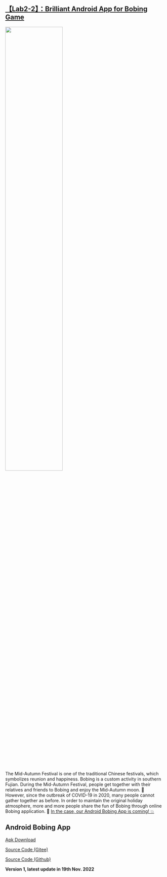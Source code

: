 ## [【Lab2-2】：Brilliant Android App for Bobing Game](https://bbs.csdn.net/topics/609128455?spm=1001.2014.3001.6377)

<left>
  <img src = "https://tva1.sinaimg.cn/large/008vxvgGly1h89dfprbgzj31400p0gss.jpg" width = 60%>
</left>


The Mid-Autumn Festival is one of the traditional Chinese festivals, which symbolizes reunion and happiness. Bobing is a custom activity in southern Fujian. During the Mid-Autumn Festival, people get together with their relatives and friends to Bobing and enjoy the Mid-Autumn moon. 🎑 However, since the outbreak of COVID-19 in 2020, many people cannot gather together as before. In order to maintain the original holiday atmosphere, more and more people share the fun of Bobing through online Bobing application. 🎲 [In the case, our Android Bobing App is coming! 💥](https://www.bilibili.com/video/BV1w3411f7kE/?vd_source=7d823b93305117d6681e72d44764c57d)

## Android Bobing App

[Apk Download](https://www.doubleq666.cn/%E5%8D%9A%E4%BA%86%E4%B8%AA%E5%8D%9A.apk)

[Source Code (Gitee)](https://gitee.com/doubleq666/mid-autumn-festival-bo-cake)

[Source Code (Github)](https://github.com/GuangLun2000/awesome-EE308FZ-software-engineering/tree/main/Record-for-LAB/Lab2-2)

**Version 1, latest update in 19th Nov. 2022**

